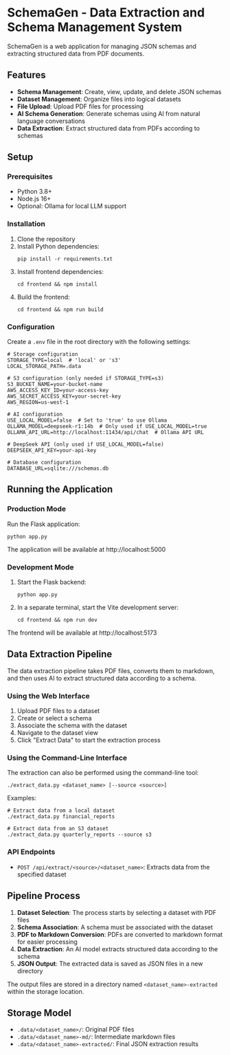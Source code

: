 # SchemaGen - Data Extraction and Schema Management System

SchemaGen is a web application for managing JSON schemas and extracting structured data from PDF documents.

## Features

- **Schema Management**: Create, view, update, and delete JSON schemas
- **Dataset Management**: Organize files into logical datasets
- **File Upload**: Upload PDF files for processing
- **AI Schema Generation**: Generate schemas using AI from natural language conversations
- **Data Extraction**: Extract structured data from PDFs according to schemas

## Setup

### Prerequisites

- Python 3.8+
- Node.js 16+
- Optional: Ollama for local LLM support

### Installation

1. Clone the repository
2. Install Python dependencies:
   ```
   pip install -r requirements.txt
   ```
3. Install frontend dependencies:
   ```
   cd frontend && npm install
   ```
4. Build the frontend:
   ```
   cd frontend && npm run build
   ```

### Configuration

Create a `.env` file in the root directory with the following settings:

```
# Storage configuration
STORAGE_TYPE=local  # 'local' or 's3'
LOCAL_STORAGE_PATH=.data

# S3 configuration (only needed if STORAGE_TYPE=s3)
S3_BUCKET_NAME=your-bucket-name
AWS_ACCESS_KEY_ID=your-access-key
AWS_SECRET_ACCESS_KEY=your-secret-key
AWS_REGION=us-west-1

# AI configuration
USE_LOCAL_MODEL=false  # Set to 'true' to use Ollama
OLLAMA_MODEL=deepseek-r1:14b  # Only used if USE_LOCAL_MODEL=true
OLLAMA_API_URL=http://localhost:11434/api/chat  # Ollama API URL

# DeepSeek API (only used if USE_LOCAL_MODEL=false)
DEEPSEEK_API_KEY=your-api-key

# Database configuration
DATABASE_URL=sqlite:///schemas.db
```

## Running the Application

### Production Mode

Run the Flask application:

```
python app.py
```

The application will be available at http://localhost:5000

### Development Mode

1. Start the Flask backend:
   ```
   python app.py
   ```

2. In a separate terminal, start the Vite development server:
   ```
   cd frontend && npm run dev
   ```

The frontend will be available at http://localhost:5173

## Data Extraction Pipeline

The data extraction pipeline takes PDF files, converts them to markdown, and then uses AI to extract structured data according to a schema.

### Using the Web Interface

1. Upload PDF files to a dataset
2. Create or select a schema
3. Associate the schema with the dataset
4. Navigate to the dataset view
5. Click "Extract Data" to start the extraction process

### Using the Command-Line Interface

The extraction can also be performed using the command-line tool:

```
./extract_data.py <dataset_name> [--source <source>]
```

Examples:
```
# Extract data from a local dataset
./extract_data.py financial_reports

# Extract data from an S3 dataset
./extract_data.py quarterly_reports --source s3
```

### API Endpoints

- `POST /api/extract/<source>/<dataset_name>`: Extracts data from the specified dataset
  
## Pipeline Process

1. **Dataset Selection**: The process starts by selecting a dataset with PDF files
2. **Schema Association**: A schema must be associated with the dataset
3. **PDF to Markdown Conversion**: PDFs are converted to markdown format for easier processing
4. **Data Extraction**: An AI model extracts structured data according to the schema
5. **JSON Output**: The extracted data is saved as JSON files in a new directory

The output files are stored in a directory named `<dataset_name>-extracted` within the storage location.

## Storage Model

- `.data/<dataset_name>/`: Original PDF files
- `.data/<dataset_name>-md/`: Intermediate markdown files
- `.data/<dataset_name>-extracted/`: Final JSON extraction results 